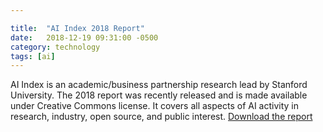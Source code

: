 ```yaml
---

title:  "AI Index 2018 Report"
date:   2018-12-19 09:31:00 -0500
category: technology 
tags: [ai] 
---
```


AI Index is an academic/business partnership research lead by Stanford University. The 2018 report was recently released and is made available under Creative Commons license. It covers all aspects of AI activity in research, industry, open source, and public interest.
[Download the report](http://cdn.aiindex.org/2018/AI%20Index%202018%20Annual%20Report.pdf)
